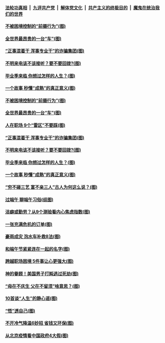 ####  [法轮功真相](../../../../basic/blob/master/README.md?t=06271102) &nbsp;|&nbsp; [九评共产党](../../../../9ping.md/blob/master/README.md?t=06271102) &nbsp;|&nbsp; [解体党文化](../../../../jtdwh.md/blob/master/README.md?t=06271102)  &nbsp;|&nbsp; [共产主义的终极目的](../../../../gczydzjmd.md/blob/master/README.md?t=06271102) &nbsp;|&nbsp; [魔鬼在统治我们的世界](../../../../mgztzwmdsj.md/blob/master/README.md?t=06271102) 

#### [不被困境控制的“前摄行为”(图)](../pages/p8/937145.md?t=06271102) 

#### [全世界最昂贵的一台“车”(图)](../pages/p8/937477.md?t=06271102) 

#### [“正事混着干 浑事专业干”的诈骗集团(图)](../pages/p8/937732.md?t=06271102) 

#### [不明来电该不该接听？要不要回拨?(图)](../pages/p8/936929.md?t=06271102) 

#### [毕业季来临 你想过怎样的人生？(图)](../pages/p8/937661.md?t=06271102) 

#### [一个故事 秒懂“成熟”的真正意义(图)](../pages/p8/936405.md?t=06271102) 

#### [不被困境控制的“前摄行为”(图)](../pages/p8/937145.md?t=06271102) 

#### [全世界最昂贵的一台“车”(图)](../pages/p8/937477.md?t=06271102) 

#### [人在职场 9个“雷区”不要踩(图)](../pages/p8/937766.md?t=06271102) 

#### [“正事混着干 浑事专业干”的诈骗集团(图)](../pages/p8/937732.md?t=06271102) 

#### [不明来电该不该接听？要不要回拨?(图)](../pages/p8/936929.md?t=06271102) 

#### [毕业季来临 你想过怎样的人生？(图)](../pages/p8/937661.md?t=06271102) 

#### [一个故事 秒懂“成熟”的真正意义(图)](../pages/p8/936405.md?t=06271102) 

#### [“穷不碰三艺 富不亲三人”古人为何这么说？(图)](../pages/p8/937602.md?t=06271102) 

#### [过端午 聊端午习俗(组图)](../pages/p8/937246.md?t=06271102) 

#### [洁癖或勤劳？从9个测验看内心焦虑指数(图)](../pages/p8/937558.md?t=06271102) 

#### [一张充满危机的订单(图)](../pages/p8/936981.md?t=06271102) 

#### [豪雨成灾 泡水车补救8法(图)](../pages/p8/937526.md?t=06271102) 

#### [和端午节紧紧连在一起的名字(图)](../pages/p8/937448.md?t=06271102) 

#### [跨越职场困境 5件事让心更强大(图)](../pages/p8/937375.md?t=06271102) 

#### [神的眷顾！美国男子打盹逃过死劫(图)](../pages/p8/936985.md?t=06271102) 

#### [“母在不庆生 父在不留须”啥意思？(图)](../pages/p8/937234.md?t=06271102) 

#### [10首谈“人生”的静心谣(图)](../pages/p8/936965.md?t=06271102) 

#### [“悟”透自己(图)](../pages/p8/936972.md?t=06271102) 

#### [不开冷气降温6妙招 省钱又环保(图)](../pages/p8/937329.md?t=06271102) 

#### [从北京疫情看中国政府4大假(图)](../pages/p8/937196.md?t=06271102) 

